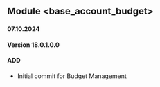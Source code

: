 ## Module <base_account_budget>

#### 07.10.2024

#### Version 18.0.1.0.0

#### ADD

- Initial commit for Budget Management
